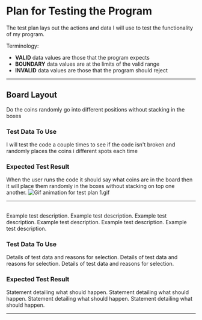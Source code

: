# Plan for Testing the Program

The test plan lays out the actions and data I will use to test the functionality of my program.

Terminology:

- **VALID** data values are those that the program expects
- **BOUNDARY** data values are at the limits of the valid range
- **INVALID** data values are those that the program should reject

---

## Board Layout

Do the coins randomly go into different positions without stacking in the boxes 

### Test Data To Use

I will test the code a couple times to see if the code isn't broken and randomly places the coins i different spots each time

### Expected Test Result

When the user runs the code it should say what coins are in the board then it will place them randomly in the boxes without stacking on top one another.
![Gif animation for test plan 1.gif](..%2F..%2F..%2F..%2F..%2FDesktop%2FGif%20animation%20for%20test%20plan%201.gif)

---

## 

Example test description. Example test description. Example test description. Example test description. Example test description. Example test description.

### Test Data To Use

Details of test data and reasons for selection. Details of test data and reasons for selection. Details of test data and reasons for selection.

### Expected Test Result

Statement detailing what should happen. Statement detailing what should happen. Statement detailing what should happen. Statement detailing what should happen. 

---


